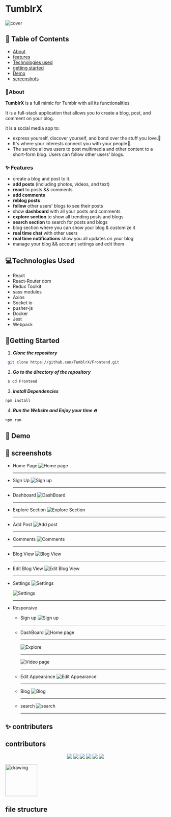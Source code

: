 # TumblrX

![cover]()

## 📝 Table of Contents

- [About](#about)
- [features](#features)
- [Technologies used](#build)
- [getting started](#start)
- [Demo](#demo)
- [screenshots](#screenshots)

### 🚩About<a name = "about"></a>

**TumblrX** is a full mimic for Tumblr with all its functionalities

It is a full-stack application that allows you to create a blog, post, and comment on your blog.

it is a social media app to:

- express yourself, discover yourself, and bond over the stuff you love.💖
- It's where your interests connect you with your people🤝.
- The service allows users to post multimedia and other content to a short-form blog. Users can follow other users' blogs.

### ✨ Features <a name = "features"></a>

- create a blog and post to it.
- **add posts** (including photos, videos, and text)
- **react** to posts && comments
- **add comments**
- **reblog posts**
- **follow** other users' blogs to see their posts
- show **dashboard** with all your posts and comments
- **explore section** to show all trending posts and blogs
- **search section** to search for posts and blogs
- blog section where you can show your blog & customize it
- **real time chat** with other users
- **real time notifications** show you all updates on your blog
- manage your blog && account settings and edit them

## 💻Technologies Used<a name = "build"></a>

- React
- React-Router dom
- Redux Toolkit
- sass modules
- Axios
- Socket io
- pusher-js
- Docker
- Jest
- Webpack

## 🏁Getting Started <a name = "start"></a>

1. **_Clone the repository_**

```bash
 git clone https://github.com/TumblrX/Frontend.git
```

2. **_Go to the directory of the repository_**

```bash
 $ cd Frontend
```

3. **_install Dependencies_**

```bash
npm install
```

4. **_Run the Website and Enjoy your time 🔥_**

```bash
npm run
```

## 🎥 Demo<a name = "demo"></a>

<div name = "demo" align="center" width=1189>

</div>

## 🎥 screenshots<a name = "screenshots"></a>

- Home Page
  ![Home page](./screenshots/01.png)

  <hr />

- Sign Up
  ![Sign up](./screenshots/02.png)

  <hr />

- Dashboard
  ![DashBoard](./screenshots/03.png)

    <hr />

- Explore Section
  ![Explore Section](./screenshots/05.png)

    <hr />

- Add Post
  ![Add post](./screenshots/005.png)

    <hr />

- Comments
  ![Comments](./screenshots/06.png)

    <hr />

- Blog View
  ![Blog View](./screenshots/08.png)

    <hr />

- Edit Blog View
  ![Edit Blog View](./screenshots/07.png)

    <hr />

- Settings
  ![Settings](./screenshots/09.png)

  ![Settings](./screenshots/10.png)
  <hr />

- Responsive

  - Sign up
    ![Sign up](./screenshots/11.png)

      <hr />

  - DashBoard
    ![Home page](./screenshots/12.png)

      <hr />

    ![Explore](./screenshots/13.png)

      <hr />

    ![Video page](./screenshots/14.png)

      <hr />

  - Edit Appearance
    ![Edit Appearance](./screenshots/15.png)

      <hr />

  - Blog
    ![Blog](./screenshots/16.png)

      <hr />

  - search
    ![search](./screenshots/15.png)

      <hr />

## ✨ contributers<a name = "contributers"></a>

## contributors

<div align="center" width=1189> 

[![](https://github.com/omar214.png?size=100)](https://github.com/omar214)
[![](https://github.com/Taher-Mohamed-Ahmed-Saad.png?size=100)](https://github.com/Taher-Mohamed-Ahmed-Saad)
[![](https://github.com/YousefElshabrawy.png?size=100)](https://github.com/YousefElshabrawy)
[![](https://github.com/Thebrownboy.png?size=100)](https://github.com/Thebrownboy)
[![](https://github.com/Ahmedmma72.png?size=100)](https://github.com/Ahmedmma72)
[![](https://github.com/AhmedNossir.png?size=100)](https://github.com/AhmedNossir)

</div>
<img src="https://avatars.githubusercontent.com/u/60502276?v=4" alt="drawing" width="100"/>

## file structure<a name = "file structure"></a>
